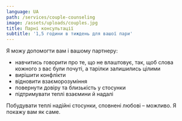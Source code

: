 ```yaml
---
language: UA
path: /services/couple-counseling
image: /assets/uploads/couples.jpg
title: Парні консультації
subtitle: '1,5 години в тиждень для вашої пари'
---
```

Я можу допомогти вам і вашому партнеру:

* навчитись говорити про те, що не влаштовує, так, щоб слова кожного з вас були почуті, а тарілки залишились цілими
* вирішити конфлікти
* відновити взаєморозуміння
* повернути довіру та близькість у стосунки
* підтримувати теплі взаємини й надалі

Побудувати теплі надійні стосунки, сповнені любові – можливо. Я покажу вам як саме.